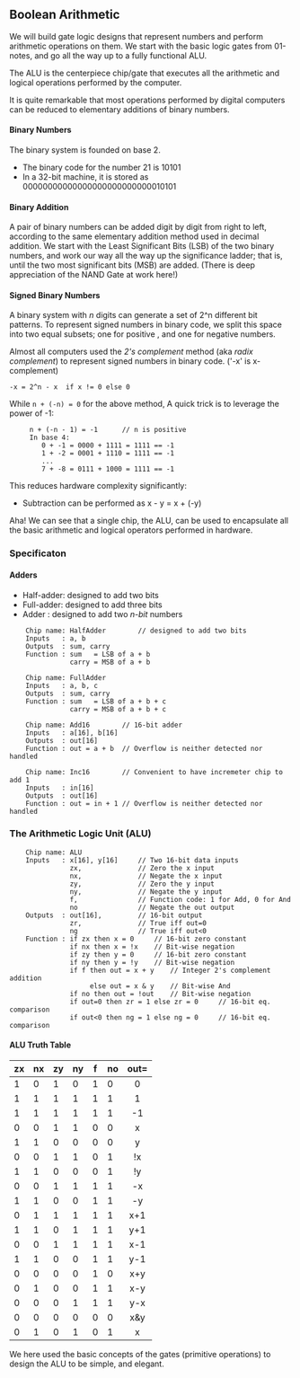 ## Boolean Arithmetic

We will build gate logic designs that represent numbers and perform
arithmetic operations on them. We start with the basic logic gates
from 01-notes, and go all the way up to a fully functional ALU.

The ALU is the centerpiece chip/gate that executes all the arithmetic
and logical operations performed by the computer.

It is quite remarkable that most operations performed by digital computers
can be reduced to elementary additions of binary numbers.


#### Binary Numbers

The binary system is founded on base 2.
- The binary code for the number 21 is 10101
- In a 32-bit machine, it is stored as 00000000000000000000000000010101

#### Binary Addition

A pair of binary numbers can be added digit by digit from right to left,
according to the same elementary addition method used in decimal addition.
We start with the Least Significant Bits (LSB) of the two binary numbers,
and work our way all the way up the significance ladder; that is, until
the two most significant bits (MSB) are added. (There is deep appreciation
of the NAND Gate at work here!)

#### Signed Binary Numbers

A binary system with *n* digits can generate a set of 2^n different bit
patterns. To represent signed numbers in binary code, we split this space
into two equal subsets; one for positive , and one for negative numbers.

Almost all computers used the *2's complement* method (aka *radix complement*)
to represent signed numbers in binary code. ('-x' is x-complement)

``` -x = 2^n - x  if x != 0 else 0 ```

While ```n + (-n) = 0``` for the above method,
A quick trick is to leverage the power of -1:
```
     n + (-n - 1) = -1      // n is positive 
     In base 4:
        0 + -1 = 0000 + 1111 = 1111 == -1
        1 + -2 = 0001 + 1110 = 1111 == -1
        ...
        7 + -8 = 0111 + 1000 = 1111 == -1 
```

This reduces hardware complexity significantly:
- Subtraction can be performed as x - y = x + (-y)

Aha! We can see that a single chip, the ALU, can be used to encapsulate all
the basic arithmetic and logical operators performed in hardware.


### Specificaton

#### Adders
- Half-adder: designed to add two bits
- Full-adder: designed to add three bits
- Adder     : designed to add two *n-bit* numbers

```
    Chip name: HalfAdder        // designed to add two bits
    Inputs   : a, b
    Outputs  : sum, carry
    Function : sum   = LSB of a + b
               carry = MSB of a + b
```

```
    Chip name: FullAdder
    Inputs   : a, b, c
    Outputs  : sum, carry
    Function : sum   = LSB of a + b + c
               carry = MSB of a + b + c
```

```
    Chip name: Add16        // 16-bit adder
    Inputs   : a[16], b[16]
    Outputs  : out[16]
    Function : out = a + b  // Overflow is neither detected nor handled
```

```
    Chip name: Inc16        // Convenient to have incremeter chip to add 1
    Inputs   : in[16]
    Outputs  : out[16]
    Function : out = in + 1 // Overflow is neither detected nor handled
```

### The Arithmetic Logic Unit (ALU)

```
    Chip name: ALU
    Inputs   : x[16], y[16]     // Two 16-bit data inputs
               zx,              // Zero the x input
               nx,              // Negate the x input
               zy,              // Zero the y input
               ny,              // Negate the y input
               f,               // Function code: 1 for Add, 0 for And
               no               // Negate the out output
    Outputs  : out[16],         // 16-bit output
               zr,              // True iff out=0
               ng               // True iff out<0
    Function : if zx then x = 0     // 16-bit zero constant
               if nx then x = !x    // Bit-wise negation
               if zy then y = 0     // 16-bit zero constant
               if ny then y = !y    // Bit-wise negation
               if f then out = x + y    // Integer 2's complement addition
                    else out = x & y    // Bit-wise And
               if no then out = !out    // Bit-wise negation
               if out=0 then zr = 1 else zr = 0     // 16-bit eq. comparison
               if out<0 then ng = 1 else ng = 0     // 16-bit eq. comparison
```

#### ALU Truth Table

| zx | nx | zy | ny | f | no | out= |
| -- | -- | -- | -- | --| -- | :--: |
| 1  | 0  | 1  | 0  | 1 | 0  |  0   |
| 1  | 1  | 1  | 1  | 1 | 1  |  1   |
| 1  | 1  | 1  | 1  | 1 | 1  | -1   |
| 0  | 0  | 1  | 1  | 0 | 0  |  x   |
| 1  | 1  | 0  | 0  | 0 | 0  |  y   |
| 0  | 0  | 1  | 1  | 0 | 1  | !x   |
| 1  | 1  | 0  | 0  | 0 | 1  | !y   |
| 0  | 0  | 1  | 1  | 1 | 1  | -x   |
| 1  | 1  | 0  | 0  | 1 | 1  | -y   |
| 0  | 1  | 1  | 1  | 1 | 1  | x+1  |
| 1  | 1  | 0  | 1  | 1 | 1  | y+1  |
| 0  | 0  | 1  | 1  | 1 | 1  | x-1  |
| 1  | 1  | 0  | 0  | 1 | 1  | y-1  |
| 0  | 0  | 0  | 0  | 1 | 0  | x+y  |
| 0  | 1  | 0  | 0  | 1 | 1  | x-y  |
| 0  | 0  | 0  | 1  | 1 | 1  | y-x  |
| 0  | 0  | 0  | 0  | 0 | 0  | x&y  |
| 0  | 1  | 0  | 1  | 0 | 1  | x|y  |

We here used the basic concepts of the gates (primitive operations) to
design the ALU to be simple, and elegant.

